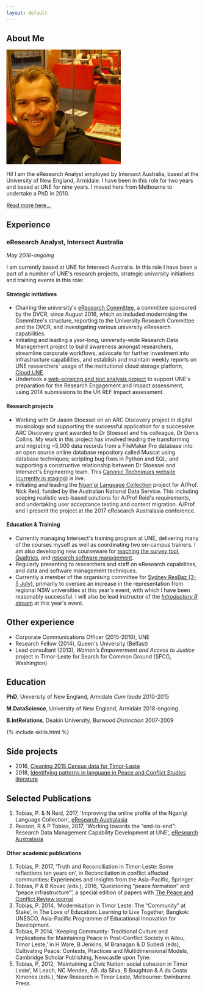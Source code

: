 ```yaml
---
layout: default
---
```


## About Me

<img class="profile-picture" src="photo.jpg">

Hi! I am the eResearch Analyst employed by Intersect Australia, based at the University of New England, Armidale. I have been in this role for two years and based at UNE for nine years. I moved here from Melbourne to undertake a PhD in 2010. 

[Read more here...](/resume/about)

## Experience
### eResearch Analyst, Intersect Australia
*May 2016-ongoing*

I am currently based at UNE for Intersect Australia. In this role I have been a part of a number of UNE's research projects, strategic university initiatives and training events in this role:

#### Strategic initiatives
* Chairing the university's [eResearch Committee](http://www.une.edu.au/research/digital-research-support/eresearch-committee), a committee sponsored by the DVCR, since August 2016, which as included modernising the Committee's structure, reporting to the University Research Committee and the DVCR, and investigating various university eResearch capabilities.
* Initiating and leading a year-long, university-wide Research Data Management project to build awareness amongst researchers, streamline corporate workflows, advocate for further investment into infrastructure capabilities, and establish and maintain weekly reports on UNE researchers' usage of the institutional cloud storage platform, [Cloud.UNE](cloud.une.edu.au).
* Undertook a [web-scraping and text analysis project](https://github.com/paddytobias/eResearchImpactEngagement) to support UNE's preparation for the Research Engagement and Impact assessment, using 2014 submissions to the UK REF Impact assessment.  

#### Research projects
* Working with Dr Jason Stoessel on an ARC Discovery project in digital musicology and supporting the successful application for a successive ARC Discovery grant awarded to Dr Stoessel and his colleague, Dr Denis Collins. My work in this project has involved leading the transforming and migrating ~5,000 data records from a FileMaker Pro database into an open source online database repository called Muscat using database techniques; scripting bug fixes in Python and SQL; and supporting a constructive relationship between Dr Stoessel and Intersect's Engineering team. This [Canonic Techniques  website (currently in staging)](https://canons-staging.intersect.org.au/catalog) is live. 
* Initiating and leading the [Ngan'gi Language Collection](https://ngangi.net/) project for A/Prof. Nick Reid, funded by the Australian National Data Service. This including scoping realistic web-based solutions for A/Prof Reid's requirements, and undertaking user acceptance testing and content migration. A/Prof and I present the project at the 2017 eResearch Australasia conference.

#### Education & Training
* Currently managing Intersect's training program at UNE, delivering many of the courses myself as well as coordinating two on-campus trainers. I am also developing new courseware for [teaching the survey tool, Qualtrics](https://github.com/IntersectAustralia/surveys-with-qualtrics), and [research software management](https://github.com/paddytobias/research-software-management). 
* Regularly presenting to researchers and staff on eResearch capabilities, and data and software management techniques. 
* Currently a member of the organising committee for [Sydney ResBaz (3-5 July)](https://resbaz.github.io/resbaz2018/sydney/), primarily to oversee an increase in the representation from regional NSW universities at this year's event, with which I have been reasonably successful. I will also be lead instructor of the [*Introductory R* stream](https://paddytobias.github.io/2018-07-03-resbaz-syd-intro-r/) at this year's event. 

## Other experience
* Corporate Communications Officer (2015-2016), UNE
* Research Fellow (2014), Queen's University (Belfast)
* Lead consultant (2013), *Women’s Empowerment and Access to Justice* project in Timor-Leste for Search for Common Ground (SFCG, Washington)


## Education
**PhD**, University of New England, Armidale
*Cum laude*
2010-2015

**M.DataScience**, University of New England, Armidale
2018-ongoing

**B.IntRelations**, Deakin University, Burwood
*Distinction*
2007-2009

{% include skills.html %}

## Side projects
* 2016, [Cleaning 2015 Census data for Timor-Leste](https://github.com/paddytobias/15census_timor_dataclean/settings)
* 2018, [Identifying patterns in language in Peace and Conflict Studies literature](https://paddytobias.github.io/language-in-peacebuilding/)


## Selected Publications

1. Tobias, P. & N Reid, 2017, 'Improving the online profile of the Ngan’gi Language Collection', [eResearch Australasia](https://conference.eresearch.edu.au/2017/08/improving-the-online-profile-of-the-ngangi-language-collection/)
2. Reeson, R & P Tobias, 2017, 'Working towards the “end-to-end”: Research Data Management Capability Development at UNE', [eResearch Australasia](https://conference.eresearch.edu.au/2017/09/working-towards-the-end-to-end-research-data-management-capability-development-at-une/)

#### Other academic publications
1. Tobias, P. 2017, ‘Truth and Reconciliation in Timor-Leste: Some reflections ten years on’, in Reconciliation in conflict affected communities: Experiences and insights from the Asia-Pacific, Springer.
2.  Tobias, P & B Kovac (eds.), 2016, ‘Questioning “peace formation” and “peace infrastructure”’, a special edition of papers with [The Peace and Conflict Review journal](http://www.review.upeace.org/images/PCR9.1.pdf)
3. Tobias, P. 2014, ‘Modernisation in Timor Leste: The “Community” at Stake’, in The Love of Education: Learning to Live Together, Bangkok: UNESCO, Asia-Pacific Programme of Educational Innovation for Development.
4. Tobias, P 2014, ‘Keeping Community: Traditional Culture and Implications for Maintaining Peace in Post-Conflict Society in Aileu, Timor Leste,’ in H Ware, B Jenkins, M Branagan & D Subedi (eds), Cultivating Peace: Contexts, Practices and Multidimensional Models, Cambridge Scholar Publishing, Newcastle upon Tyne.
5. Tobias, P, 2012, ‘Maintaining a Civic Nation: social cohesion in Timor Leste’, M Leach, NC Mendes, AB. da Silva, B Boughton & A da Costa Ximenes (eds.), New Research in Timor Leste, Melbourne: Swinburne Press. 

